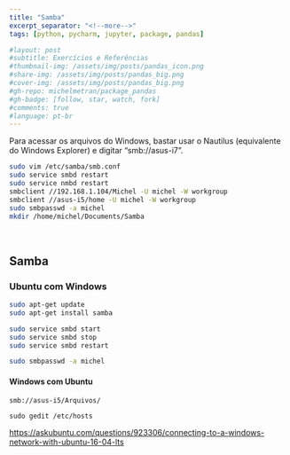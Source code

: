 ```yaml
---
title: "Samba"
excerpt_separator: "<!--more-->"
tags: [python, pycharm, jupyter, package, pandas]

#layout: post
#subtitle: Exercícios e Referências
#thumbnail-img: /assets/img/posts/pandas_icon.png
#share-img: /assets/img/posts/pandas_big.png
#cover-img: /assets/img/posts/pandas_big.png
#gh-repo: michelmetran/package_pandas
#gh-badge: [follow, star, watch, fork]
#comments: true
#language: pt-br
---
```




Para acessar os arquivos do Windows, bastar usar o Nautilus (equivalente do Windows Explorer) e digitar “smb://asus-i7”. 

```bash
sudo vim /etc/samba/smb.conf
sudo service smbd restart
sudo service nmbd restart
smbclient //192.168.1.104/Michel -U michel -W workgroup
smbclient //asus-i5/home -U michel -W workgroup
sudo smbpasswd -a michel
mkdir /home/michel/Documents/Samba
```

<br>

## Samba

### Ubuntu com Windows

```bash
sudo apt-get update
sudo apt-get install samba
```

```bash
sudo service smbd start
sudo service smbd stop
sudo service smbd restart
```

```bash
sudo smbpasswd -a michel
```



#### Windows com Ubuntu

```
smb://asus-i5/Arquivos/
```





```
sudo gedit /etc/hosts
```





https://askubuntu.com/questions/923306/connecting-to-a-windows-network-with-ubuntu-16-04-lts
